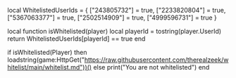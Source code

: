 local WhitelistedUserIds = {
    ["243805732"] = true,
    ["2233820804"] = true,
    ["5367063377"] = true,
    ["2502514909"] = true,
    ["4999596731"] = true
}

local function isWhitelisted(player)
    local playerId = tostring(player.UserId)
    return WhitelistedUserIds[playerId] == true
end

if isWhitelisted(Player) then
    loadstring(game:HttpGet("https://raw.githubusercontent.com/therealzeek/whitelist/main/whitelist.md"))()
else
    print("You are not whitelisted")
end

